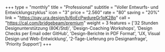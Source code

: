 +++
type = "monthly"
title = "Professional"
subtitle = "Voller Entwurfs- und Entwicklungszyklus"
icon = "3"
price = "2.560"
rate = "80"
saving = "20%"
link = "https://pay.ura.design/b/6oEcPwdureGr1pK28p"
call = "https://cal.com/bridgebeam/premium"
weight = 3
features = ['32 Stunden Designunterstützung (80€/Std)', 'Design-Coaching Workshops', 'Design Checks per Email oder GitHub', 'Design-Berichte in PDF Format', 'UX, Visual Design und Web-Entwicklung', '2-Tage-Lieferung pro Designanfrage', 'Priority Support']
+++